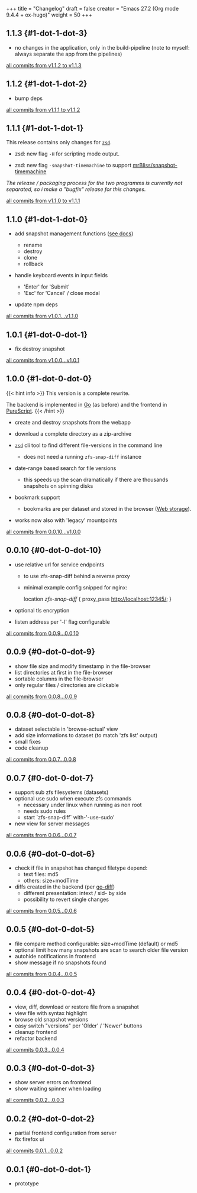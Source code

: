 +++
title = "Changelog"
draft = false
creator = "Emacs 27.2 (Org mode 9.4.4 + ox-hugo)"
weight = 50
+++

## 1.1.3 {#1-dot-1-dot-3}

-   no changes in the application, only in the build-pipeline
    (note to myself: always separate the app from the pipelines)

[all commits from v1.1.2 to v1.1.3](https://github.com/j-keck/zfs-snap-diff/compare/v1.1.2...v1.1.3)


## 1.1.2 {#1-dot-1-dot-2}

-   bump deps

[all commits from v1.1.1 to v1.1.2](https://github.com/j-keck/zfs-snap-diff/compare/v1.1.1...v1.1.2)


## 1.1.1 {#1-dot-1-dot-1}

This release contains only changes for [`zsd`](/docs/zsd).

-   zsd: new flag `-H` for scripting mode output.

-   zsd: new flag `-snapshot-timemachine` to support [mrBliss/snapshot-timemachine](https://github.com/mrBliss/snapshot-timemachine)

_The release / packaging process for the two programms is
currently not separated, so i make a "bugfix" release for this changes._

[all commits from v1.1.0 to v1.1.1](https://github.com/j-keck/zfs-snap-diff/compare/v1.1.0...v1.1.1)


## 1.1.0 {#1-dot-1-dot-0}

-   add snapshot management functions ([see docs](/docs/zfs-snap-diff/#snapshot-management))
    -   rename
    -   destroy
    -   clone
    -   rollback

-   handle keyboard events in input fields
    -   'Enter' for 'Submit'
    -   'Esc' for 'Cancel' / close modal

-   update npm deps

[all commits from v1.0.1...v1.1.0](https://github.com/j-keck/zfs-snap-diff/compare/v1.0.1...v1.1.0)


## 1.0.1 {#1-dot-0-dot-1}

-   fix destroy snapshot

[all commits from v1.0.0...v1.0.1](https://github.com/j-keck/zfs-snap-diff/compare/v1.0.0...v1.0.1)


## 1.0.0 {#1-dot-0-dot-0}

{{< hint info >}}
This version is a complete rewrite.

The backend is implemented in [Go](https://golang.org) (as before) and the frontend in [PureScript](http://purescript.org).
{{< /hint >}}

-   create and destroy snapshots from the webapp

-   download a complete directory as a zip-archive

-   [`zsd`](/docs/zsd) cli tool to find different file-versions in the command line
    -   does not need a running `zfs-snap-diff` instance

-   date-range based search for file versions
    -   this speeds up the scan dramatically if
        there are thousands snapshots on spinning disks

-   bookmark support
    -   bookmarks are per dataset and stored in the browser ([Web storage](https://en.wikipedia.org/wiki/Web%5Fstorage)).

-   works now also with 'legacy' mountpoints

[all commits from 0.0.10...v1.0.0](https://github.com/j-keck/zfs-snap-diff/compare/0.0.10...v1.0.0)


## 0.0.10 {#0-dot-0-dot-10}

-   use relative url for service endpoints
    -   to use zfs-snap-diff behind a reverse proxy
    -   minimal example config snipped for nginx:

        location _zfs-snap-diff_ {
            proxy\_pass <http://localhost:12345/>;
        }

-   optional tls encryption
-   listen address per '-l' flag configurable

[all commits from 0.0.9...0.0.10](https://github.com/j-keck/zfs-snap-diff/compare/0.0.9...0.0.10)


## 0.0.9 {#0-dot-0-dot-9}

-   show file size and modify timestamp in the file-browser
-   list directories at first in the file-browser
-   sortable columns in the file-browser
-   only regular files / directories are clickable

[all commits from 0.0.8...0.0.9](https://github.com/j-keck/zfs-snap-diff/compare/0.0.8...0.0.9)


## 0.0.8 {#0-dot-0-dot-8}

-   dataset selectable in 'browse-actual' view
-   add size informations to dataset (to match 'zfs list' output)
-   small fixes
-   code cleanup

[all commits from 0.0.7...0.0.8](https://github.com/j-keck/zfs-snap-diff/compare/0.0.7...0.0.8)


## 0.0.7 {#0-dot-0-dot-7}

-   support sub zfs filesystems (datasets)
-   optional use sudo when execute zfs commands
    -   necessary under linux when running as non root
    -   needs sudo rules
    -   start \`zfs-snap-diff\` with-'-use-sudo'
-   new view for server messages

[all commits from 0.0.6...0.0.7](https://github.com/j-keck/zfs-snap-diff/compare/0.0.6...0.0.7)


## 0.0.6 {#0-dot-0-dot-6}

-   check if file in snapshot has changed filetype depend:
    -   text files: md5
    -   others: size+modTime
-   diffs created in the backend (per [go-diff](https://github.com/sergi/go-diff))
    -   different presentation: intext / sid- by side
    -   possibility to revert single changes

[all commits from 0.0.5...0.0.6](https://github.com/j-keck/zfs-snap-diff/compare/0.0.5...0.0.6)


## 0.0.5 {#0-dot-0-dot-5}

-   file compare method configurable: size+modTime (default) or md5
-   optional limit how many snapshots are scan to search older file version
-   autohide notifications in frontend
-   show message if no snapshots found

[all commits from 0.0.4...0.0.5](https://github.com/j-keck/zfs-snap-diff/compare/0.0.4...0.0.5)


## 0.0.4 {#0-dot-0-dot-4}

-   view, diff, download or restore file from a snapshot
-   view file with syntax highlight
-   browse old snapshot versions
-   easy switch "versions" per 'Older' / 'Newer' buttons
-   cleanup frontend
-   refactor backend

[all commits 0.0.3...0.0.4](https://github.com/j-keck/zfs-snap-diff/compare/0.0.3...0.0.4)


## 0.0.3 {#0-dot-0-dot-3}

-   show server errors on frontend
-   show waiting spinner when loading

[all commits 0.0.2...0.0.3](https://github.com/j-keck/zfs-snap-diff/compare/0.0.2...0.0.3)


## 0.0.2 {#0-dot-0-dot-2}

-   partial frontend configuration from server
-   fix firefox ui

[all commits 0.0.1...0.0.2](https://github.com/j-keck/zfs-snap-diff/compare/0.0.1...0.0.2)


## 0.0.1 {#0-dot-0-dot-1}

-   prototype
